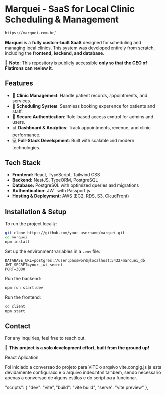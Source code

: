 # Marquei - SaaS for Local Clinic Scheduling & Management

```sh
https://marquei.com.br/
```

**Marquei** is a **fully custom-built SaaS** designed for scheduling and managing local clinics. This system was developed entirely from scratch, including the **frontend, backend, and database**. 

🚨 **Note:** This repository is publicly accessible **only so that the CEO of Flatirons can review it**.

## Features

- 🏥 **Clinic Management**: Handle patient records, appointments, and services.
- 📅 **Scheduling System**: Seamless booking experience for patients and staff.
- 🔑 **Secure Authentication**: Role-based access control for admins and users.
- 📊 **Dashboard & Analytics**: Track appointments, revenue, and clinic performance.
- 💻 **Full-Stack Development**: Built with scalable and modern technologies.

## Tech Stack

- **Frontend:** React, TypeScript, Tailwind CSS
- **Backend:** NestJS, TypeORM, PostgreSQL
- **Database:** PostgreSQL with optimized queries and migrations
- **Authentication:** JWT with Passport.js
- **Hosting & Deployment:** AWS (EC2, RDS, S3, CloudFront)

## Installation & Setup

To run the project locally:

```sh
git clone https://github.com/your-username/marquei.git
cd marquei
npm install
```

Set up the environment variables in a `.env` file:

```
DATABASE_URL=postgres://user:password@localhost:5432/marquei_db
JWT_SECRET=your_jwt_secret
PORT=3000
```

Run the backend:

```sh
npm run start:dev
```

Run the frontend:

```sh
cd client
npm start
```

## Contact

For any inquiries, feel free to reach out.

🚀 **This project is a solo development effort, built from the ground up!**


React Aplication


Foi iniciado a conversao do projeto para VITE 
o arquivo vite.congig.js ja esta devidamente configurado e o arquivo index.html tambem, sendo necessario apenas a conversao de alguns estilos e do script para funcionar.

  "scripts": {
    "dev": "vite",
    "build": "vite build",
    "serve": "vite preview"
  },
